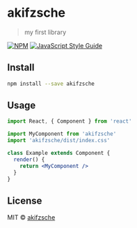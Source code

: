 # akifzsche

> my first library

[![NPM](https://img.shields.io/npm/v/akifzsche.svg)](https://www.npmjs.com/package/akifzsche) [![JavaScript Style Guide](https://img.shields.io/badge/code_style-standard-brightgreen.svg)](https://standardjs.com)

## Install

```bash
npm install --save akifzsche
```

## Usage

```jsx
import React, { Component } from 'react'

import MyComponent from 'akifzsche'
import 'akifzsche/dist/index.css'

class Example extends Component {
  render() {
    return <MyComponent />
  }
}
```

## License

MIT © [akifzsche](https://github.com/akifzsche)

